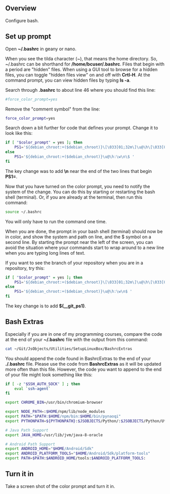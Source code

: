 ## Overview

Configure bash.

## Set up prompt

Open **~/.bashrc** in geany or nano.

When you see the tilda character (~), that means the home directory. So, ~/.bashrc can be shorthand for **/home/bcuser/.bashrc**. Files that begin with a period are "hidden" files. When using a GUI tool to browse for a hidden files, you can toggle "hidden files view" on and off with **Crtl-H**. At the command prompt, you can view hidden files by typing **ls -a**.

Search through **.bashrc** to about line 46 where you should find this line:

```bash
#force_color_prompt=yes
```

Remove the "comment symbol" from the line:

```bash
force_color_prompt=yes
```

Search down a bit further for code that defines your prompt. Change it to look like this:

```bash
if [ "$color_prompt" = yes ]; then
    PS1='${debian_chroot:+($debian_chroot)}\[\033[01;32m\]\u@\h\[\033[00m\]:\[\033[01;34m\]\w\[\033[00m\]\n\$ '
else
    PS1='${debian_chroot:+($debian_chroot)}\u@\h:\w\n\$ '
fi
```

The key change was to add **\n** near the end of the two lines that begin **PS1=**.

Now that you have turned on the color prompt, you need to notify the system of the change. You can do this by starting or restarting the bash shell (terminal). Or, if you are already at the terminal, then run this command:

```bash
source ~/.bashrc
```

You will only have to run the command one time.

When you are done, the prompt in your bash shell (terminal) should now be in color, and show the system and path on line, and the $ symbol on a second line. By starting the prompt near the left of the screen, you can avoid the situation where your commands start to wrap around to a new line when you are typing long lines of text.

If you want to see the branch of your repository when you are in a repository, try this:

```bash
if [ "$color_prompt" = yes ]; then
    PS1='${debian_chroot:+($debian_chroot)}\[\033[01;32m\]\u@\h\[\033[00m\]:\[\033[01;34m\]\w\[\033[00m\]$(__git_ps1)\n\$ '
else
    PS1='${debian_chroot:+($debian_chroot)}\u@\h:\w\n$ '
fi
```

The key change is to add **$(__git_ps1)**.

## Bash Extras

Especially if you are in one of my programming courses, compare the code at the end of your **~/.bashrc** file with the output from this command:

```bash
cat ~/Git/JsObjects/Utilities/SetupLinuxBox/BashrcExtras
```

You should append the code found in BashrcExtras to the end of your **./.bashrc** file. Please use the code from **BashrcExtras** as it will be updated more often than this file. However, the code you want to append to the end of your file might look something like this:

```bash
if [ -z "$SSH_AUTH_SOCK" ] ; then
    eval `ssh-agent`
fi

export CHROME_BIN=/usr/bin/chromium-browser

export NODE_PATH=:$HOME/npm/lib/node_modules
export PATH="$PATH:$HOME/npm/bin:$HOME/bin/pynaoqi"
export PYTHONPATH=${PYTHONPATH}:$JSOBJECTS/Python/:$JSOBJECTS/Python/Utils/:$HOME/bin/pynao

# Java Path Support
export JAVA_HOME=/usr/lib/jvm/java-8-oracle

# Android Path Support
export ANDROID_HOME="$HOME/Android/Sdk"
export ANDROID_PLATFORM_TOOLS="$HOME/Android/Sdk/platform-tools"
export PATH=$PATH:$ANDROID_HOME/tools:$ANDROID_PLATFORM_TOOLS:
```

## Turn it in

Take a screen shot of the color prompt and turn it in.
